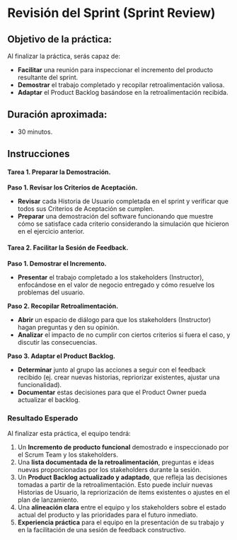 # Revisión del Sprint (Sprint Review)

## Objetivo de la práctica:
Al finalizar la práctica, serás capaz de:
- **Facilitar** una reunión para inspeccionar el incremento del producto resultante del sprint.
- **Demostrar** el trabajo completado y recopilar retroalimentación valiosa.
- **Adaptar** el Product Backlog basándose en la retroalimentación recibida.

## Duración aproximada:
- 30 minutos.

## Instrucciones

#### Tarea 1. Preparar la Demostración.
**Paso 1. Revisar los Criterios de Aceptación.**
- **Revisar** cada Historia de Usuario completada en el sprint y verificar que todos sus Criterios de Aceptación se cumplen.
- **Preparar** una demostración del software funcionando que muestre cómo se satisface cada criterio considerando la simulación que hicieron en el ejercicio anterior.

#### Tarea 2. Facilitar la Sesión de Feedback.
**Paso 1. Demostrar el Incremento.**
- **Presentar** el trabajo completado a los stakeholders (Instructor), enfocándose en el valor de negocio entregado y cómo resuelve los problemas del usuario.

**Paso 2. Recopilar Retroalimentación.**
- **Abrir** un espacio de diálogo para que los stakeholders (Instructor) hagan preguntas y den su opinión.
- **Analizar** el impacto de no cumplir con ciertos criterios si fuera el caso, y discutir las consecuencias.

**Paso 3. Adaptar el Product Backlog.**
- **Determinar** junto al grupo las acciones a seguir con el feedback recibido (ej. crear nuevas historias, repriorizar existentes, ajustar una funcionalidad).
- **Documentar** estas decisiones para que el Product Owner pueda actualizar el backlog.


### Resultado Esperado
Al finalizar esta práctica, el equipo tendrá:
1.  Un **Incremento de producto funcional** demostrado e inspeccionado por el Scrum Team y los stakeholders.
2.  Una **lista documentada de la retroalimentación**, preguntas e ideas nuevas proporcionadas por los stakeholders durante la sesión.
3.  Un **Product Backlog actualizado y adaptado**, que refleja las decisiones tomadas a partir de la retroalimentación. Esto puede incluir nuevas Historias de Usuario, la repriorización de ítems existentes o ajustes en el plan de lanzamiento.
4.  Una **alineación clara** entre el equipo y los stakeholders sobre el estado actual del producto y las prioridades para el futuro inmediato.
5.  **Experiencia práctica** para el equipo en la presentación de su trabajo y en la facilitación de una sesión de feedback constructivo.
